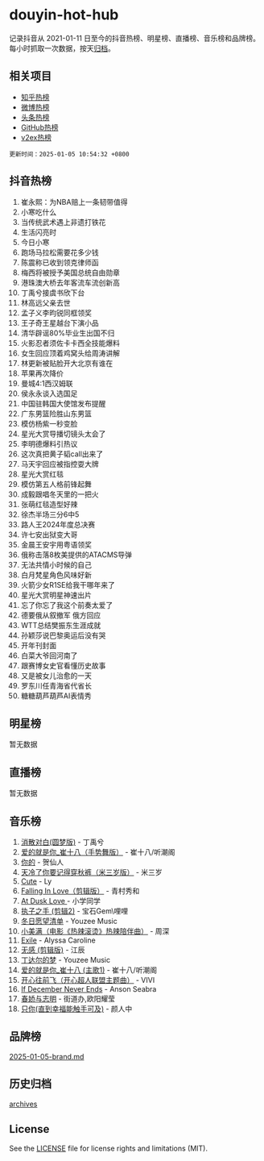 # douyin-hot-hub

记录抖音从 2021-01-11 日至今的抖音热榜、明星榜、直播榜、音乐榜和品牌榜。每小时抓取一次数据，按天[归档](archives)。

## 相关项目

- [知乎热榜](https://github.com/lonnyzhang423/zhihu-hot-hub)
- [微博热榜](https://github.com/lonnyzhang423/weibo-hot-hub)
- [头条热榜](https://github.com/lonnyzhang423/toutiao-hot-hub)
- [GitHub热榜](https://github.com/lonnyzhang423/github-hot-hub)
- [v2ex热榜](https://github.com/lonnyzhang423/v2ex-hot-hub)


`更新时间：2025-01-05 10:54:32 +0800`

## 抖音热榜

1. 崔永熙：为NBA赔上一条韧带值得
1. 小寒吃什么
1. 当传统武术遇上非遗打铁花
1. 生活闪亮时
1. 今日小寒
1. 跑场马拉松需要花多少钱
1. 陈震称已收到领克律师函
1. 梅西将被授予美国总统自由勋章
1. 港珠澳大桥去年客流车流创新高
1. 丁禹兮接虞书欣下台
1. 林高远父亲去世
1. 孟子义李昀锐同框领奖
1. 王子奇王星越台下演小品
1. 清华辟谣80%毕业生出国不归
1. 火影忍者须佐卡卡西全技能爆料
1. 女生回应顶着鸡窝头给周涛讲解
1. 林更新被贴脸开大北京有谁在
1. 苹果再次降价
1. 曼城4:1西汉姆联
1. 侯永永谈入选国足
1. 中国驻韩国大使馆发布提醒
1. 广东男篮险胜山东男篮
1. 模仿杨紫一秒变脸
1. 星光大赏导播切镜头太会了
1. 李明德爆料引热议
1. 这次真把黄子韬call出来了
1. 马天宇回应被指控耍大牌
1. 星光大赏红毯
1. 模仿第五人格前锋起舞
1. 成毅跟唱冬天里的一把火
1. 张萌红毯造型好辣
1. 徐杰半场三分6中5
1. 路人王2024年度总决赛
1. 许七安出狱变大哥
1. 金晨王安宇用粤语领奖
1. 俄称击落8枚美提供的ATACMS导弹
1. 无法共情小时候的自己
1. 白月梵星角色风味好新
1. 火箭少女R1SE给我干哪年来了
1. 星光大赏明星神速出片
1. 忘了你忘了我这个前奏太爱了
1. 德要俄从叙撤军 俄方回应
1. WTT总结樊振东生涯成就
1. 孙颖莎说巴黎奥运后没有哭
1. 开年刊封面
1. 白菜大爷回河南了
1. 跟赛博女史官看懂历史故事
1. 又是被女儿治愈的一天
1. 罗东川任青海省代省长
1. 糖糖葫芦葫芦AI表情秀

## 明星榜

暂无数据

## 直播榜

暂无数据

## 音乐榜

1. [消散对白(圆梦版)](https://sf3-cdn-tos.douyinstatic.com/obj/tos-cn-ve-2774/og4jB5I5IizzoZVAAAzWgBMAsMDWoArfwBOiFs) - 丁禹兮
1. [爱的就是你_崔十八（手势舞版）](https://sf5-hl-cdn-tos.douyinstatic.com/obj/tos-cn-ve-2774/oApB2AigNyB4sTw7JhBOikMAf0oDJzMWBuIrgm) - 崔十八/听潮阁
1. [你的](https://sf3-cdn-tos.douyinstatic.com/obj/tos-cn-ve-2774/oYuIeKf42jB7sEV6B2upMdpYAgfrQWj0FeRegh) - 贺仙人
1. [天冷了你要记得穿秋裤（米三岁版）](https://sf5-hl-cdn-tos.douyinstatic.com/obj/tos-cn-ve-2774/oQlIwVIDWiZ6BQilAorS7MA0AgCkQDvcZAdm1) - 米三岁
1. [Cute](https://sf5-hl-cdn-tos.douyinstatic.com/obj/tos-cn-ve-2774/o4IbIzHWKAAB4wsS5qMBRiiAlEBGTpQRNfFvuo) - Ly
1. [Falling In Love（剪辑版）](https://sf5-hl-cdn-tos.douyinstatic.com/obj/tos-cn-ve-2774/o8ajpA8zzgBPahbBIO8AcKGBLJezFCRd1wfP9f) - 青村秀和
1. [ At Dusk  Love ](https://sf6-cdn-tos.douyinstatic.com/obj/tos-cn-ve-2774/o8CrpCf5CaYgI4ZrtQgMQAFEfuGqNnRSDQAPBc) - 小学同学
1. [执子之手 (剪辑2)](https://sf5-hl-cdn-tos.douyinstatic.com/obj/tos-cn-ve-2774/oUoZLQjCc31XzqsBnBQUNgeKtYPBcgbFDwtfcu) - 宝石Gem\哩哩
1. [冬日愿望清单](https://sf3-cdn-tos.douyinstatic.com/obj/tos-cn-ve-2774/oIIgUOeamCFCVAzxN6MFRLIBlLGpUqQxeeHrLE) - Youzee Music
1. [小美满（电影《热辣滚烫》热辣陪伴曲）](https://sf5-hl-cdn-tos.douyinstatic.com/obj/tos-cn-ve-2774/o0GAn2lSgfZIDUgtevCGDQYnFg4CwnrBaxbTZL) - 周深
1. [Exile](https://sf5-hl-cdn-tos.douyinstatic.com/obj/tos-cn-ve-2774/oYj4gAQTknKE3WW0Je8KGmQ7z1cA4FefwtbufD) - Alyssa Caroline
1. [无感 (剪辑版)](https://sf5-hl-cdn-tos.douyinstatic.com/obj/tos-cn-ve-2774/o0eIsUzJBDlQaQFC5OFlgbMEZC1TFYBftOBn6p) - 江辰
1. [丁达尔的梦](https://sf5-hl-cdn-tos.douyinstatic.com/obj/tos-cn-ve-2774/oMU3WirUZBVQkAC9ccG5P2IQirziZM2RTInUY) - Youzee Music
1. [爱的就是你_崔十八 (主歌1)](https://sf6-cdn-tos.douyinstatic.com/obj/tos-cn-ve-2774/oI5BO5DhFZ6UTcNCnZaOCBLtZ7WIMQGfgnXf5E) - 崔十八/听潮阁
1. [开心往前飞（开心超人联盟主题曲）](https://sf5-hl-cdn-tos.douyinstatic.com/obj/tos-cn-ve-2774/9d8fb7c82cf1421fb93a9fe925275e0a) - VIVI
1. [If December Never Ends](https://sf5-hl-cdn-tos.douyinstatic.com/obj/tos-cn-ve-2774/oY1IQMoTgCFIBg8RZifyqlBBt1UFgitTYmxeOS) - Anson Seabra
1. [春娇与志明](https://sf5-hl-cdn-tos.douyinstatic.com/obj/tos-cn-ve-2774/e530d8fceb7044b39707d7f9ff54add1) - 街道办,欧阳耀莹
1. [只你(直到幸福能触手可及)](https://sf5-hl-cdn-tos.douyinstatic.com/obj/tos-cn-ve-2774/o0lBkRDzFTeaVSUz3ZZSCBVtZ5DIMQGfgmEAuE) - 颜人中

## 品牌榜

[2025-01-05-brand.md](archives/2025-01-05-brand.md)

## 历史归档

[archives](archives)

## License

See the [LICENSE](LICENSE) file for license rights and limitations (MIT).
